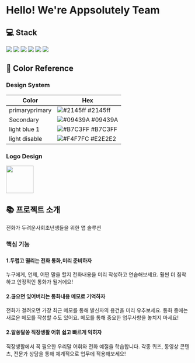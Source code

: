 <h1> Hello! We're Appsolutely Team

## 💻 Stack
<div style={display:flex}>
<img src="https://img.shields.io/badge/Firebase-FFCA28?style=flat-square&logo=firebase&logoColor=white"/>
<img src="https://img.shields.io/badge/Dart-0175C2?style=flat-square&logo=Dart&logoColor=white"/>
  <img src="https://img.shields.io/badge/Flutter-02569B?style=flat-square&logo=Flutter&logoColor=white"/>
 <img src="https://img.shields.io/badge/Kotlin-7F52FF?style=flat-square&logo=Kotlin&logoColor=orange"/>
   <img src="https://img.shields.io/badge/Github-181717?style=flat-square&logo=Github&logoColor=white"/>
   <img src="https://img.shields.io/badge/Figma-F24E1E?style=flat-square&logo=Figma&logoColor=white"/>
</div>
  
  ## 🎨 Color Reference
  <h3> Design System</h3>

| Color             | Hex                                                                |
| ----------------- | ------------------------------------------------------------------ |
| primaryprimary | ![#2145ff](https://via.placeholder.com/10/2145ff?text=+) #2145ff |
| Secondary | ![#09439A](https://via.placeholder.com/10/09439A?text=+) #09439A |
| light blue 1 | ![#B7C3FF](https://via.placeholder.com/10/B7C3FF?text=+) #B7C3FF |
| light disable | ![#F4F7FC](https://via.placeholder.com/10/E2E2E2?text=+) #E2E2E2 |
  
  <h3> Logo Design</h3>
  <img src=https://user-images.githubusercontent.com/96922342/218287272-2ac757a9-d64a-41c2-9808-c4bf2f3f55b3.png?,width="150" height="75"/>
   

 <div><h2>📚 프로젝트 소개 </div>
   
   전화가 두려운사회초년생들을 위한 앱 솔루션
   
   <h3>핵심 기능<h3>
     <h4>1.두렵고 떨리는 전화 통화,미리 준비하자</h4>
       누구에게, 언제, 어떤 말을 할지 전화내용을 미리 작성하고 연습해보세요. 훨씬 더 침착하고 안정적인 통화가 될거에요!
     <h4>2.끊으면 잊어버리는 통화내용 메모로 기억하자</h4>
       전화가 걸려오면 가장 최근 메모를 통해 발신자의 용건을 미리 유추보세요. 통화 중에는 새로운 메모를 작성할 수도 있어요. 메모를 통해 중요한 업무사항을 놓치지 마세요!
     <h4>2.알쏭달쏭 직장생활 어휘 쉽고 빠르게 익히자</h4>
       직장생활에서 꼭 필요한 우리말 어휘와 전화 예절을 학습합니다. 각종 퀴즈, 동영상 콘텐츠, 전문가 상담을 통해 체계적으로 업무에 적용해보세요!
